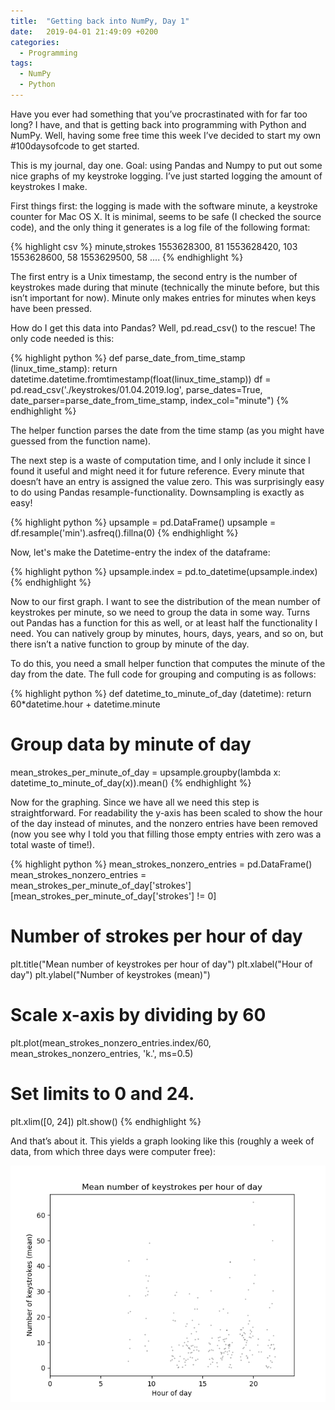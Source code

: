 ```yaml
---
title:  "Getting back into NumPy, Day 1"
date:   2019-04-01 21:49:09 +0200
categories:
  - Programming
tags:
  - NumPy
  - Python
---
```

Have you ever had something that you’ve procrastinated with for far too long? I have, and that is getting back into programming with Python and NumPy. Well, having some free time this week I’ve decided to start my own #100daysofcode to get started.

This is my journal, day one. Goal: using Pandas and Numpy to put out some nice graphs of my keystroke logging. I’ve just started logging the amount of keystrokes I make.

First things first: the logging is made with the software minute, a keystroke counter for Mac OS X. It is minimal, seems to be safe (I checked the source code), and the only thing it generates is a log file of the following format:

{% highlight csv %}
minute,strokes
1553628300, 81
1553628420, 103
1553628600, 58
1553629500, 58
....
{% endhighlight %}

The first entry is a Unix timestamp, the second entry is the number of keystrokes made during that minute (technically the minute before, but this isn’t important for now). Minute only makes entries for minutes when keys have been pressed.

How do I get this data into Pandas? Well, pd.read_csv() to the rescue! The only code needed is this:

{% highlight python %}
def parse_date_from_time_stamp (linux_time_stamp):
    return datetime.datetime.fromtimestamp(float(linux_time_stamp))
df = pd.read_csv('./keystrokes/01.04.2019.log',
    parse_dates=True,
    date_parser=parse_date_from_time_stamp, index_col="minute")
{% endhighlight %}

The helper function parses the date from the time stamp (as you might have guessed from the function name).

The next step is a waste of computation time, and I only include it since I found it useful and might need it for future reference. Every minute that doesn’t have an entry is assigned the value zero. This was surprisingly easy to do using Pandas resample-functionality. Downsampling is exactly as easy!

{% highlight python %}
upsample = pd.DataFrame()
upsample = df.resample('min').asfreq().fillna(0)
{% endhighlight %}

Now, let's make the Datetime-entry the index of the dataframe:

{% highlight python %}
upsample.index = pd.to_datetime(upsample.index)
{% endhighlight %}

Now to our first graph. I want to see the distribution of the mean number of keystrokes per minute, so we need to group the data in some way. Turns out Pandas has a function for this as well, or at least half the functionality I need. You can natively group by minutes, hours, days, years, and so on, but there isn’t a native function to group by minute of the day.

To do this, you need a small helper function that computes the minute of the day from the date. The full code for grouping and computing is as follows:

{% highlight python %}
def datetime_to_minute_of_day (datetime):
return 60*datetime.hour + datetime.minute
# Group data by minute of day
mean_strokes_per_minute_of_day = upsample.groupby(lambda x: datetime_to_minute_of_day(x)).mean()
{% endhighlight %}

Now for the graphing. Since we have all we need this step is straightforward. For readability the y-axis has been scaled to show the hour of the day instead of minutes, and the nonzero entries have been removed (now you see why I told you that filling those empty entries with zero was a total waste of time!).

{% highlight python %}
mean_strokes_nonzero_entries = pd.DataFrame()
mean_strokes_nonzero_entries = mean_strokes_per_minute_of_day['strokes'][mean_strokes_per_minute_of_day['strokes'] != 0]
# Number of strokes per hour of day
plt.title("Mean number of keystrokes per hour of day")
plt.xlabel("Hour of day")
plt.ylabel("Number of keystrokes (mean)")
# Scale x-axis by dividing by 60
plt.plot(mean_strokes_nonzero_entries.index/60, mean_strokes_nonzero_entries, 'k.', ms=0.5)
# Set limits to 0 and 24.
plt.xlim([0, 24])
plt.show()
{% endhighlight %}

And that’s about it. This yields a graph looking like this (roughly a week of data, from which three days were computer free):

![Mean number of keystrokes per day](/assets/blogpost_images/2019-04-01_keystrokes.png)